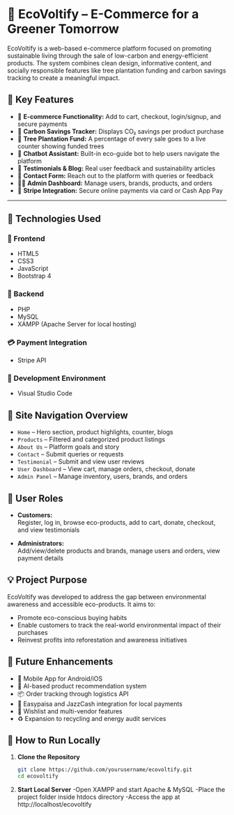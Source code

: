 # 🌿 EcoVoltify – E-Commerce for a Greener Tomorrow

EcoVoltify is a web-based e-commerce platform focused on promoting sustainable living through the sale of low-carbon and energy-efficient products. The system combines clean design, informative content, and socially responsible features like tree plantation funding and carbon savings tracking to create a meaningful impact.

## 📌 Key Features

- 🛒 **E-commerce Functionality:** Add to cart, checkout, login/signup, and secure payments
- 🌱 **Carbon Savings Tracker:** Displays CO₂ savings per product purchase
- 🌳 **Tree Plantation Fund:** A percentage of every sale goes to a live counter showing funded trees
- 💬 **Chatbot Assistant:** Built-in eco-guide bot to help users navigate the platform
- 🧾 **Testimonials & Blog:** Real user feedback and sustainability articles
- 📩 **Contact Form:** Reach out to the platform with queries or feedback
- 🧑‍💼 **Admin Dashboard:** Manage users, brands, products, and orders
- 🔐 **Stripe Integration:** Secure online payments via card or Cash App Pay

---

## 🧪 Technologies Used

### 🔹 Frontend
- HTML5
- CSS3
- JavaScript
- Bootstrap 4

### 🔸 Backend
- PHP
- MySQL
- XAMPP (Apache Server for local hosting)

### 💳 Payment Integration
- Stripe API

### 🧰 Development Environment
- Visual Studio Code
  
## 🧭 Site Navigation Overview

- `Home` – Hero section, product highlights, counter, blogs
- `Products` – Filtered and categorized product listings
- `About Us` – Platform goals and story
- `Contact` – Submit queries or requests
- `Testimonial` – Submit and view user reviews
- `User Dashboard` – View cart, manage orders, checkout, donate
- `Admin Panel` – Manage inventory, users, brands, and orders

## 👥 User Roles

- **Customers:**  
  Register, log in, browse eco-products, add to cart, donate, checkout, and view testimonials

- **Administrators:**  
  Add/view/delete products and brands, manage users and orders, view payment details

## 💡 Project Purpose

EcoVoltify was developed to address the gap between environmental awareness and accessible eco-products. It aims to:

- Promote eco-conscious buying habits
- Enable customers to track the real-world environmental impact of their purchases
- Reinvest profits into reforestation and awareness initiatives

## 🚀 Future Enhancements

- 📱 Mobile App for Android/iOS
- 🧠 AI-based product recommendation system
- 📦 Order tracking through logistics API
- 💸 Easypaisa and JazzCash integration for local payments
- 🧾 Wishlist and multi-vendor features
- ♻️ Expansion to recycling and energy audit services

## 🧪 How to Run Locally

1. **Clone the Repository**
   ```bash
   git clone https://github.com/yourusername/ecovoltify.git
   cd ecovoltify

2. **Start Local Server**
-Open XAMPP and start Apache & MySQL
-Place the project folder inside htdocs directory
-Access the app at http://localhost/ecovoltify

